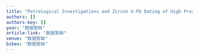 ```yaml
---
title: "Petrological Investigations and Zircon U‐Pb Dating of High Pressure Felsic Granulites from the Yushugou Complex, South Tianshan, China"
authors: []
authors-key: []
year: "数据暂缺"
article-link: "数据暂缺"
venue: "数据暂缺"
bibex: "数据暂缺"
---
```

